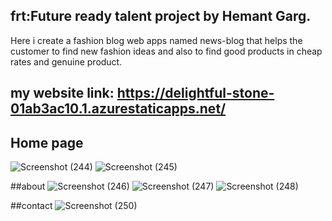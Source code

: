 ## frt:Future ready talent project by Hemant Garg.
Here i create a fashion blog web apps named news-blog that helps the customer to find new fashion ideas and also to find good products in cheap rates and genuine product.

## my website link: https://delightful-stone-01ab3ac10.1.azurestaticapps.net/

## Home page
![Screenshot (244)](https://user-images.githubusercontent.com/108003083/179507667-40fad43e-84fe-4b18-b59a-cc980a6c5488.png)
![Screenshot (245)](https://user-images.githubusercontent.com/108003083/179508005-994faa70-2329-46c3-9415-1b33c1f2cda9.png)

##about 
![Screenshot (246)](https://user-images.githubusercontent.com/108003083/179508566-4b6a6b38-efc7-4088-a4a7-d382c0949338.png)
![Screenshot (247)](https://user-images.githubusercontent.com/108003083/179508591-f7fe34fc-2090-4e02-8562-aba2b9c5964c.png)
![Screenshot (248)](https://user-images.githubusercontent.com/108003083/179508612-1b0d1841-f82e-467b-8921-84c50f114fc3.png)

##contact
![Screenshot (250)](https://user-images.githubusercontent.com/108003083/179508638-99a39060-a1ab-413e-874d-14d755650b3e.png)
